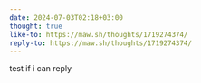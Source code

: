 ```yaml
---
date: 2024-07-03T02:18+03:00
thought: true
like-to: https://maw.sh/thoughts/1719274374/
reply-to: https://maw.sh/thoughts/1719274374/
---
```


test if i can reply
